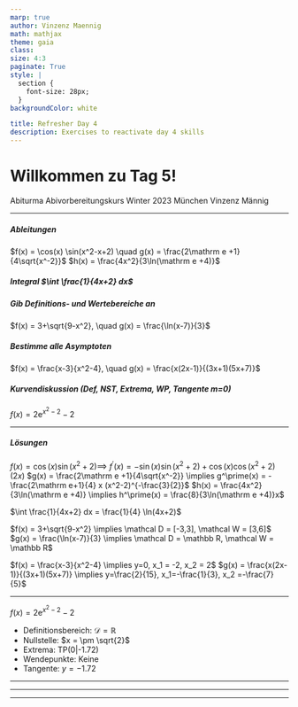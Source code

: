```yaml
---
marp: true
author: Vinzenz Maennig
math: mathjax
theme: gaia
class: 
size: 4:3
paginate: True
style: |
  section {
    font-size: 28px;
  }
backgroundColor: white

title: Refresher Day 4
description: Exercises to reactivate day 4 skills
---
```

# Willkommen zu Tag 5!
Abiturma Abivorbereitungskurs
Winter 2023 München
Vinzenz Männig

---
<!--header: Wiederholung Tag 5-->
<!--footer: Abiturma Abivorbereitungskurs | Winter 2023 München | Vinzenz Männig-->
##### Ableitungen
$f(x) = \cos(x) \sin(x^2-x+2) \quad g(x) = \frac{2\mathrm e +1}{4\sqrt{x^-2}}$
$h(x) = \frac{4x^2}{3\ln(\mathrm e +4)}$

##### Integral $\int \frac{1}{4x+2} dx$

##### Gib Definitions- und Wertebereiche an
$f(x) = 3+\sqrt{9-x^2}, \quad g(x) = \frac{\ln(x-7)}{3}$

##### Bestimme alle Asymptoten
$f(x) = \frac{x-3}{x^2-4}, \quad g(x) = \frac{x(2x-1)}{(3x+1)(5x+7)}$

##### Kurvendiskussion (Def, NST, Extrema, WP, Tangente m=0)
$f(x) = 2\mathrm e ^{x^2-2}-2$

---
##### Lösungen
$f(x) = \cos(x) \sin(x^2+2) \implies$ 
$f^\prime(x) = -\sin(x)\sin(x^2+2) + \cos(x) \cos(x^2+2) (2x)$
$g(x) = \frac{2\mathrm e +1}{4\sqrt{x^-2}} \implies g^\prime(x) = -\frac{2\mathrm e+1}{4} x (x^2-2)^{-\frac{3}{2}}$
$h(x) = \frac{4x^2}{3\ln(\mathrm e +4)} \implies h^\prime(x) = \frac{8}{3\ln(\mathrm e +4)}x$

$\int \frac{1}{4x+2} dx = \frac{1}{4} \ln(4x+2)$

$f(x) = 3+\sqrt{9-x^2} \implies \mathcal D = [-3,3], \mathcal W = [3,6]$
$g(x) = \frac{\ln(x-7)}{3} \implies \mathcal D = \mathbb R, \mathcal W = \mathbb R$

$f(x) = \frac{x-3}{x^2-4} \implies y=0, x_1 = -2, x_2 = 2$
$g(x) = \frac{x(2x-1)}{(3x+1)(5x+7)} \implies y=\frac{2}{15}, x_1=-\frac{1}{3}, x_2 =-\frac{7}{5}$

---
$f(x) = 2\mathrm e ^{x^2-2}-2$
- Definitionsbereich: $\mathcal D = \mathbb R$
- Nullstelle: $x = \pm \sqrt{2}$
- Extrema: TP(0|-1.72)
- Wendepunkte: Keine
- Tangente: $y = -1.72$

---

---

---